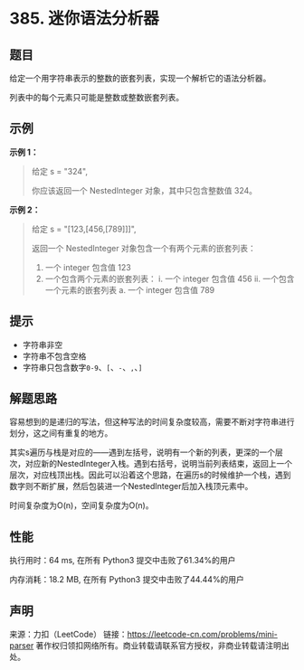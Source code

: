 # 385. 迷你语法分析器

## 题目

给定一个用字符串表示的整数的嵌套列表，实现一个解析它的语法分析器。

列表中的每个元素只可能是整数或整数嵌套列表。

## 示例

**示例 1：**

> 给定 s = "324",
> 
> 你应该返回一个 NestedInteger 对象，其中只包含整数值 324。

**示例 2：**

> 给定 s = "[123,[456,[789]]]",
>
> 返回一个 NestedInteger 对象包含一个有两个元素的嵌套列表：
>
> 1. 一个 integer 包含值 123
> 2. 一个包含两个元素的嵌套列表：
>     i.  一个 integer 包含值 456
>     ii. 一个包含一个元素的嵌套列表
>          a. 一个 integer 包含值 789
>

## 提示

* 字符串非空
* 字符串不包含空格
* 字符串只包含数字`0-9`、`[`、`-`、`,`、`]`

## 解题思路

容易想到的是递归的写法，但这种写法的时间复杂度较高，需要不断对字符串进行划分，这之间有重复的地方。

其实s遍历与栈是对应的——遇到左括号，说明有一个新的列表，更深的一个层次，对应新的NestedInteger入栈。遇到右括号，说明当前列表结束，返回上一个层次，对应栈顶出栈。因此可以沿着这个思路，在遍历s的时候维护一个栈，遇到数字则不断扩展，然后包装进一个NestedInteger后加入栈顶元素中。

时间复杂度为O(n)，空间复杂度为O(n)。

## 性能

执行用时：64 ms, 在所有 Python3 提交中击败了61.34%的用户

内存消耗：18.2 MB, 在所有 Python3 提交中击败了44.44%的用户

## 声明

来源：力扣（LeetCode）
链接：https://leetcode-cn.com/problems/mini-parser
著作权归领扣网络所有。商业转载请联系官方授权，非商业转载请注明出处。